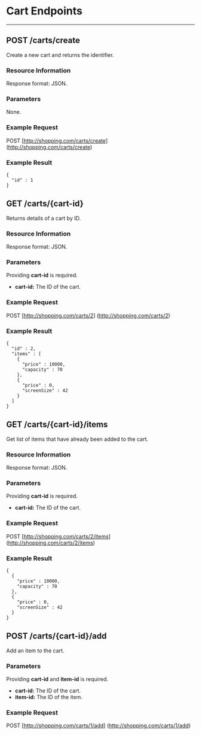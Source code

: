 # Cart Endpoints

----
## POST /carts/create
Create a new cart and returns the identifier.

### Resource Information

Response format: JSON.

### Parameters
None.

### Example Request

POST [http://shopping.com/carts/create] (http://shopping.com/carts/create)

### Example Result

    {
      "id" : 1
    }  
 
## GET /carts/{cart-id}
Returns details of a cart by ID.

### Resource Information

Response format: JSON.

### Parameters
Providing **cart-id** is required.

* **cart-id:** The ID of the cart.

### Example Request

POST [http://shopping.com/carts/2] (http://shopping.com/carts/2)

### Example Result

    {
      "id" : 2,
      "items" : [
        {
          "price" : 10000,
          "capacity" : 70
        },
        {
          "price" : 0,
          "screenSize" : 42
        }
      ] 
    }


## GET /carts/{cart-id}/items
Get list of items that have already been added to the cart.

### Resource Information

Response format: JSON.

### Parameters
Providing **cart-id** is required.

* **cart-id:** The ID of the cart.

### Example Request

POST [http://shopping.com/carts/2/items] (http://shopping.com/carts/2/items)

### Example Result

    {
      {
        "price" : 10000,
        "capacity" : 70
      },
      {
        "price" : 0,
        "screenSize" : 42
      }
    }

## POST /carts/{cart-id}/add
Add an item to the cart.

### Parameters
Providing **cart-id** and **item-id**  is required.

* **cart-id:** The ID of the cart.
* **item-id:** The ID of the item.

### Example Request

POST [http://shopping.com/carts/1/add] (http://shopping.com/carts/1/add)